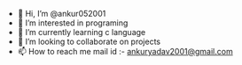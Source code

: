 - 👋 Hi, I’m @ankur052001
- 👀 I’m interested in programing
- 🌱 I’m currently learning c language
- 💞️ I’m looking to collaborate on projects
- 📫 How to reach me mail id :- ankuryadav2001@gmail.com

<!---
ankur052001/ankur052001 is a ✨ special ✨ repository because its `README.md` (this file) appears on your GitHub profile.
You can click the Preview link to take a look at your changes.
--->
